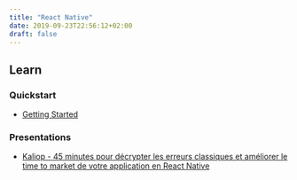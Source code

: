 ```yaml
---
title: "React Native"
date: 2019-09-23T22:56:12+02:00
draft: false
---
```


## Learn

### Quickstart

- [Getting Started](https://facebook.github.io/react-native/docs/getting-started)

### Presentations

- [Kaliop - 45 minutes pour décrypter les erreurs classiques et améliorer le time to market de votre application en React Native](https://digital.tech.kaliop.com/webinars/react-native)

